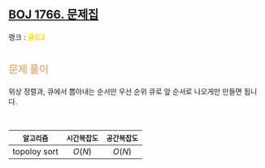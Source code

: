 # <span style="font-size:17pt; font-weight:bold">[BOJ 1766. 문제집](https://www.acmicpc.net/problem/1766)</span>
랭크 : <span style="color:gold">__골드2__</span>
<br>

# <span style="font-size:15pt;color:BurlyWood">문제 풀이</span>

위상 정렬과, 큐에서 뽑아내는 순서만 우선 순위 큐로 앞 순서로 나오게만 만들면 됩니다.

<br>

|`알고리즘`|`시간복잡도`|`공간복잡도`|
|:---:|:---:|:---:|
| topoloy sort | $O(N)$| $O(N)$ |

<br><br>
